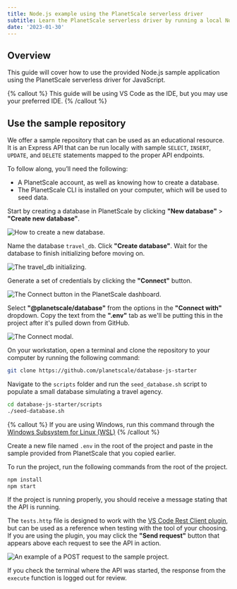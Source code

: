 ```yaml
---
title: Node.js example using the PlanetScale serverless driver
subtitle: Learn the PlanetScale serverless driver by running a local Node.js project.
date: '2023-01-30'
---
```


## Overview

This guide will cover how to use the provided Node.js sample application using the PlanetScale serverless driver for JavaScript.

{% callout %}
This guide will be using VS Code as the IDE, but you may use your preferred IDE.
{% /callout %}

## Use the sample repository

We offer a sample repository that can be used as an educational resource. It is an Express API that can be run locally with sample `SELECT`, `INSERT`, `UPDATE`, and `DELETE` statements mapped to the proper API endpoints.

To follow along, you’ll need the following:

- A PlanetScale account, as well as knowing how to create a database.
- The PlanetScale CLI is installed on your computer, which will be used to seed data.

Start by creating a database in PlanetScale by clicking **"New database"** > **"Create new database"**.

![How to create a new database.](/assets/docs/tutorials/planetscale-serverless-driver-node-example/how-to-create-a-new-database-2.png)

Name the database `travel_db`. Click **"Create database"**. Wait for the database to finish initializing before moving on.

![The travel_db initializing.](/assets/docs/tutorials/planetscale-serverless-driver-node-example/initializing-2.png)

Generate a set of credentials by clicking the **"Connect"** button.

![The Connect button in the PlanetScale dashboard.](/assets/docs/tutorials/planetscale-serverless-driver-node-example/the-connect-button-in-the-planetscale-dashboard-2.png)

Select **"@planetscale/database"** from the options in the **"Connect with"** dropdown. Copy the text from the **".env"** tab as we'll be putting this in the project after it's pulled down from GitHub.

![The Connect modal.](/assets/docs/tutorials/planetscale-serverless-driver-node-example/the-serverlessjs-connect-modal-2.png)

On your workstation, open a terminal and clone the repository to your computer by running the following command:

```bash
git clone https://github.com/planetscale/database-js-starter
```

Navigate to the `scripts` folder and run the `seed_database.sh` script to populate a small database simulating a travel agency.

```bash
cd database-js-starter/scripts
./seed-database.sh
```

{% callout %}
If you are using Windows, run this command through the [Windows Subsystem for Linux (WSL)](https://docs.microsoft.com/en-us/windows/wsl/)
{% /callout %}

Create a new file named `.env` in the root of the project and paste in the sample provided from PlanetScale that you copied earlier.

To run the project, run the following commands from the root of the project.

```bash
npm install
npm start
```

If the project is running properly, you should receive a message stating that the API is running.

The `tests.http` file is designed to work with the [VS Code Rest Client plugin](https://marketplace.visualstudio.com/items?itemName=humao.rest-client), but can be used as a reference when testing with the tool of your choosing. If you are using the plugin, you may click the **"Send request"** button that appears above each request to see the API in action.

![An example of a POST request to the sample project.](/assets/docs/tutorials/planetscale-serverless-driver-node-example/an-example-of-a-post-request-to-the-sample-project.png)

If you check the terminal where the API was started, the response from the `execute` function is logged out for review.
